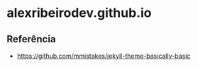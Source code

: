 # alexribeirodev.github.io

## Referência

- https://github.com/mmistakes/jekyll-theme-basically-basic
